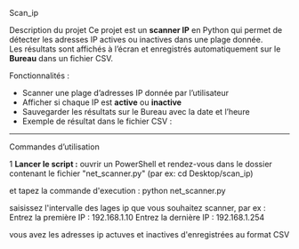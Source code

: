 

Scan_ip

Description du projet
Ce projet est un **scanner IP** en Python qui permet de détecter les adresses IP actives ou inactives dans une plage donnée.  
Les résultats sont affichés à l’écran et enregistrés automatiquement sur le **Bureau** dans un fichier CSV.

Fonctionnalités :
- Scanner une plage d’adresses IP donnée par l’utilisateur
- Afficher si chaque IP est **active** ou **inactive**
- Sauvegarder les résultats sur le Bureau avec la date et l’heure
- Exemple de résultat dans le fichier CSV :



---

  Commandes d’utilisation

1 **Lancer le script :**
ouvrir un PowerShell et rendez-vous dans le dossier contenant le fichier "net_scanner.py" (par ex: cd Desktop/scan_ip)

et tapez la commande d'execution : 
python net_scanner.py



saisissez l'intervalle des lages ip que vous souhaitez scanner, par ex : 
Entrez la première IP : 192.168.1.10
Entrez la dernière IP : 192.168.1.254



vous avez les adresses ip actuves et inactives d'enregistrées au format CSV 

